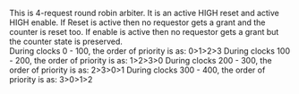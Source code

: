 This is 4-request round robin arbiter. 
It is an active HIGH reset and active HIGH enable.
If Reset is active then no requestor gets a grant and the counter is reset too. 
If enable is active then no requestor gets a grant but the counter state is preserved.  
During clocks   0 - 100, the order of priority is as: 0>1>2>3
During clocks 100 - 200, the order of priority is as: 1>2>3>0
During clocks 200 - 300, the order of priority is as: 2>3>0>1
During clocks 300 - 400, the order of priority is as: 3>0>1>2
